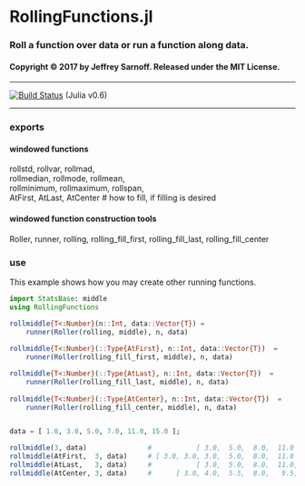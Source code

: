 # RollingFunctions.jl

### Roll a function over data or run a function along data.

#### Copyright © 2017 by Jeffrey Sarnoff.  Released under the MIT License.

-----

[![Build Status](https://travis-ci.org/JeffreySarnoff/RollingFunctions.jl.svg?branch=master)](https://travis-ci.org/JeffreySarnoff/RollingFunctions.jl)   (Julia v0.6)

-----

### exports

#### windowed functions

rollstd, rollvar, rollmad,    
rollmedian, rollmode, rollmean,     
rollminimum, rollmaximum, rollspan,         
AtFirst, AtLast, AtCenter             # how to fill, if filling is desired

#### windowed function construction tools

Roller, runner, rolling, 
rolling_fill_first, rolling_fill_last, rolling_fill_center

### use

This example shows how you may create other running functions.

```julia
import StatsBase: middle
using RollingFunctions

rollmiddle{T<:Number}(n::Int, data::Vector{T}) =
    runner(Roller(rolling, middle), n, data)
    
rollmiddle{T<:Number}(::Type{AtFirst}, n::Int, data::Vector{T})  =
    runner(Roller(rolling_fill_first, middle), n, data)

rollmiddle{T<:Number}(::Type{AtLast}, n::Int, data::Vector{T})  =
    runner(Roller(rolling_fill_last, middle), n, data)
    
rollmiddle{T<:Number}(::Type{AtCenter}, n::Int, data::Vector{T})  =
    runner(Roller(rolling_fill_center, middle), n, data)


data = [ 1.0, 3.0, 5.0, 7.0, 11.0, 15.0 ];

rollmiddle(3, data)               #           [ 3.0,  5.0,  8.0,  11.0 ]
rollmiddle(AtFirst,  3, data)     # [ 3.0, 3.0, 3.0,  5.0,  8.0,  11.0 ]
rollmiddle(AtLast,   3, data)     #           [ 3.0,  5.0,  8.0,  11.0, 11.0, 11.0 ]
rollmiddle(AtCenter, 3, data)     #      [ 3.0, 4.0,  5.5,  8.0,   9.5, 11.0 ]

```


